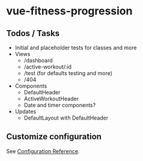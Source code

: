 # vue-fitness-progression

## Todos / Tasks

- Initial and placeholder tests for classes and more
- Views
  - /dashboard
  - /active-workout/:id
  - /test (for defaults testing and more)
  - /404
- Components
  - DefaultHeader
  - ActiveWorkoutHeader
  - Date and timer components?
- Updates
  - DefaultLayout with DefaultHeader

## Customize configuration

See [Configuration Reference](https://cli.vuejs.org/config/).

